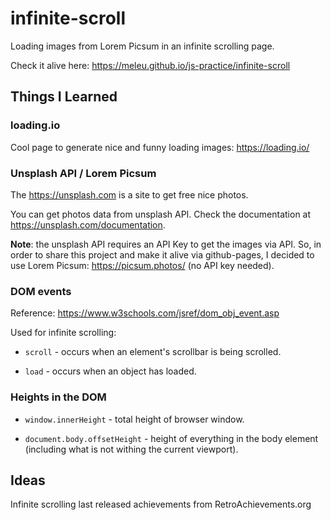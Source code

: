# infinite-scroll
Loading images from Lorem Picsum in an infinite scrolling page.

Check it alive here: <https://meleu.github.io/js-practice/infinite-scroll>

## Things I Learned

### loading.io

Cool page to generate nice and funny loading images: <https://loading.io/>


### Unsplash API / Lorem Picsum

The <https://unsplash.com> is a site to get free nice photos.

You can get photos data from unsplash API. Check the documentation at <https://unsplash.com/documentation>.

**Note**: the unsplash API requires an API Key to get the images via API. So, in order to share this project and make it alive via github-pages, I decided to use Lorem Picsum: <https://picsum.photos/> (no API key needed).


### DOM events

Reference: <https://www.w3schools.com/jsref/dom_obj_event.asp>

Used for infinite scrolling:

- `scroll` - occurs when an element's scrollbar is being scrolled.

- `load` - occurs when an object has loaded.


### Heights in the DOM

- `window.innerHeight` - total height of browser window.

- `document.body.offsetHeight` - height of everything in the body element (including what is not withing the current viewport).


## Ideas

Infinite scrolling last released achievements from RetroAchievements.org


